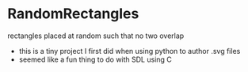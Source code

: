 # RandomRectangles
rectangles placed at random such that no two overlap

- this is a tiny project I first did when using python to author .svg files
- seemed like a fun thing to do with SDL using C
